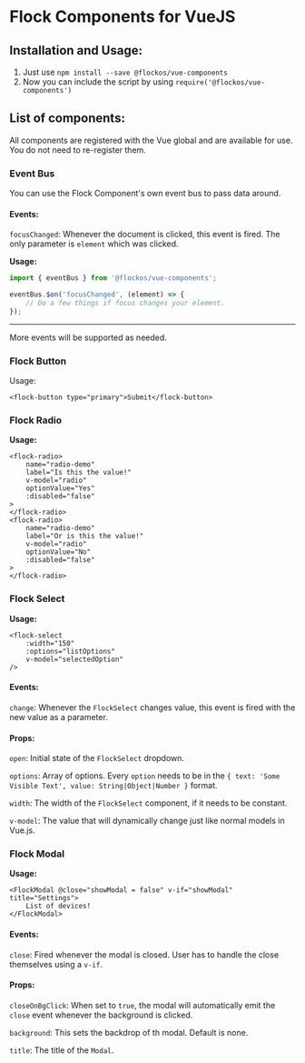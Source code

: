 # Flock Components for VueJS

## Installation and Usage:
1. Just use `npm install --save @flockos/vue-components`
2. Now you can include the script by using `require('@flockos/vue-components')`

## List of components:
All components are registered with the Vue global and are available for use. You do not need to re-register them.

### **Event Bus**
You can use the Flock Component's own event bus to pass data around. 
#### Events:

`focusChanged`: Whenever the document is clicked, this event is fired. The only parameter is `element` which was clicked.

**Usage:**
```javascript
import { eventBus } from '@flockos/vue-components';

eventBus.$on('focusChanged', (element) => {
    // Do a few things if focus changes your element.
});
```

---
More events will be supported as needed.

### **Flock Button**
Usage:
```
<flock-button type="primary">Submit</flock-button>
```

### **Flock Radio**

**Usage:**
```
<flock-radio>
    name="radio-demo"
    label="Is this the value!"
    v-model="radio"
    optionValue="Yes"
    :disabled="false"
>
</flock-radio>
<flock-radio>
    name="radio-demo"
    label="Or is this the value!"
    v-model="radio"
    optionValue="No"
    :disabled="false"
>
</flock-radio>
```

### **Flock Select**
**Usage:**
```
<flock-select
    :width="150"
    :options="listOptions"
    v-model="selectedOption"
/>
```
#### Events:
`change`: Whenever the `FlockSelect` changes value, this event is fired with the new value as a parameter.

#### Props:
`open`: Initial state of the `FlockSelect` dropdown.

`options`: Array of options. Every `option` needs to be in the `{ text: 'Some Visible Text', value: String|Object|Number }` format.

`width`: The width of the `FlockSelect` component, if it needs to be constant.

`v-model`: The value that will dynamically change just like normal models in Vue.js.


### **Flock Modal**
**Usage:**
```
<FlockModal @close="showModal = false" v-if="showModal" title="Settings">
    List of devices!
</FlockModal>
```
#### Events:
`close`: Fired whenever the modal is closed. User has to handle the close themselves using a `v-if`.
#### Props:
`closeOnBgClick`: When set to `true`, the modal will automatically emit the `close` event whenever the background is clicked.

`background`: This sets the backdrop of th modal. Default is none.

`title`: The title of the `Modal`.
